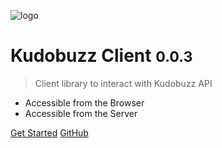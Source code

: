 
![logo](https://dashboard.kudobuzz.com/static/media/kb-icon.cc263da7.svg)

# Kudobuzz Client <small>0.0.3</small>

> Client library to interact with Kudobuzz API

- Accessible from the Browser 
- Accessible from the Server



[Get Started](quickstart)
[GitHub](https://github.com/docsify-mustache/docsify-mustache.github.io)
